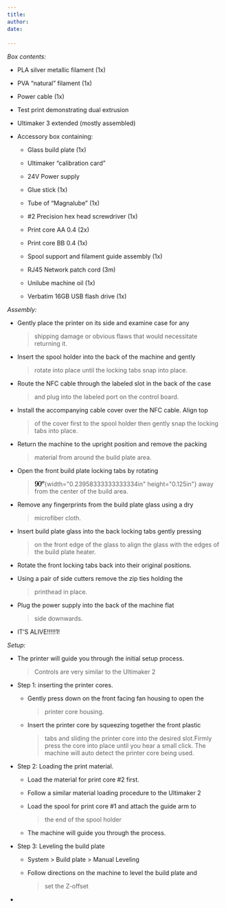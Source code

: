 ```yaml
---
title: 
author: 
date: 

---
```


*Box contents:*

-   PLA silver metallic filament (1x)

-   PVA “natural” filament (1x)

-   Power cable (1x)

-   Test print demonstrating dual extrusion

-   Ultimaker 3 extended (mostly assembled)

-   Accessory box containing:

    -   Glass build plate (1x)

    -   Ultimaker “calibration card”

    -   24V Power supply

    -   Glue stick (1x)

    -   Tube of “Magnalube” (1x)

    -   \#2 Precision hex head screwdriver (1x)

    -   Print core AA 0.4 (2x)

    -   Print core BB 0.4 (1x)

    -   Spool support and filament guide assembly (1x)

    -   RJ45 Network patch cord (3m)

    -   Unilube machine oil (1x)

    -   Verbatim 16GB USB flash drive (1x)

*Assembly:*

-   Gently place the printer on its side and examine case for any
    > shipping damage or obvious flaws that would necessitate
    > returning it.

-   Insert the spool holder into the back of the machine and gently
    > rotate into place until the locking tabs snap into place.

-   Route the NFC cable through the labeled slot in the back of the case
    > and plug into the labeled port on the control board.

-   Install the accompanying cable cover over the NFC cable. Align top
    > of the cover first to the spool holder then gently snap the
    > locking tabs into place.

-   Return the machine to the upright position and remove the packing
    > material from around the build plate area.

-   Open the front build plate locking tabs by rotating
    > ![](images/Ultimaker3extendedsetup/media/image2.gif){width="0.23958333333333334in"
    > height="0.125in"} away from the center of the build area.

-   Remove any fingerprints from the build plate glass using a dry
    > microfiber cloth.

-   Insert build plate glass into the back locking tabs gently pressing
    > on the front edge of the glass to align the glass with the edges
    > of the build plate heater.

-   Rotate the front locking tabs back into their original positions.

-   Using a pair of side cutters remove the zip ties holding the
    > printhead in place.

-   Plug the power supply into the back of the machine flat
    > side downwards.

-   IT’S ALIVE!!!!!1!

*Setup:*

-   The printer will guide you through the initial setup process.
    > Controls are very similar to the Ultimaker 2

-   Step 1: inserting the printer cores.

    -   Gently press down on the front facing fan housing to open the
        > printer core housing.

    -   Insert the printer core by squeezing together the front plastic
        > tabs and sliding the printer core into the desired slot.Firmly
        > press the core into place until you hear a small click. The
        > machine will auto detect the printer core being used.

-   Step 2: Loading the print material.

    -   Load the material for print core \#2 first.

    -   Follow a similar material loading procedure to the Ultimaker 2

    -   Load the spool for print core \#1 and attach the guide arm to
        > the end of the spool holder

    -   The machine will guide you through the process.

-   Step 3: Leveling the build plate

    -   System &gt; Build plate &gt; Manual Leveling

    -   Follow directions on the machine to level the build plate and
        > set the Z-offset

-
